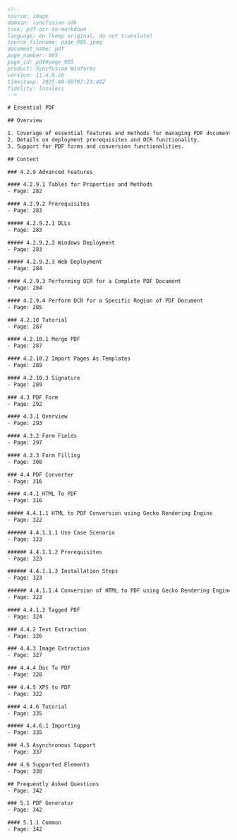 ```html
<!--
source: image
domain: syncfusion-sdk
task: pdf-ocr-to-markdown
language: en (keep original; do not translate)
source_filename: page_005.jpeg
document_name: pdf
page_number: 005
page_id: pdf#page_005
product: Syncfusion Winforms
version: 11.4.0.26
timestamp: 2025-08-09T07:23:48Z
fidelity: lossless
-->

# Essential PDF

## Overview

1. Coverage of essential features and methods for managing PDF documents.
2. Details on deployment prerequisites and OCR functionality.
3. Support for PDF forms and conversion functionalities.

## Content

### 4.2.9 Advanced Features

#### 4.2.9.1 Tables for Properties and Methods
- Page: 282

#### 4.2.9.2 Prerequisites
- Page: 283

##### 4.2.9.2.1 DLLs
- Page: 283

##### 4.2.9.2.2 Windows Deployment
- Page: 283

##### 4.2.9.2.3 Web Deployment
- Page: 284

#### 4.2.9.3 Performing OCR for a Complete PDF Document
- Page: 284

#### 4.2.9.4 Perform OCR for a Specific Region of PDF Document
- Page: 285

### 4.2.10 Tutorial
- Page: 287

#### 4.2.10.1 Merge PDF
- Page: 287

#### 4.2.10.2 Import Pages As Templates
- Page: 289

#### 4.2.10.3 Signature
- Page: 289

### 4.3 PDF Form
- Page: 292

#### 4.3.1 Overview
- Page: 293

#### 4.3.2 Form Fields
- Page: 297

#### 4.3.3 Form Filling
- Page: 308

### 4.4 PDF Converter
- Page: 316

#### 4.4.1 HTML To PDF
- Page: 316

##### 4.4.1.1 HTML to PDF Conversion using Gecko Rendering Engine
- Page: 322

###### 4.4.1.1.1 Use Case Scenario
- Page: 323

###### 4.4.1.1.2 Prerequisites
- Page: 323

###### 4.4.1.1.3 Installation Steps
- Page: 323

###### 4.4.1.1.4 Conversion of HTML to PDF using Gecko Rendering Engine
- Page: 323

#### 4.4.1.2 Tagged PDF
- Page: 324

### 4.4.2 Text Extraction
- Page: 326

### 4.4.3 Image Extraction
- Page: 327

### 4.4.4 Doc To PDF
- Page: 328

### 4.4.5 XPS to PDF
- Page: 322

#### 4.4.6 Tutorial
- Page: 335

##### 4.4.6.1 Importing
- Page: 335

### 4.5 Asynchronous Support
- Page: 337

### 4.6 Supported Elements
- Page: 338

## Frequently Asked Questions
- Page: 342

### 5.1 PDF Generator
- Page: 342

#### 5.1.1 Common
- Page: 342
```

<!-- tags: [Essential PDF, PDF Forms, PDF Converter, HTML to PDF, OCR, Asynchronous Support, Supported Elements, WinForms, Syncfusion] keywords: [properties, methods, DLLs, Windows Deployment, Web Deployment, OCR, tutorial, templates, signature, form fields, form filling, HTML rendering engine, text extraction, image extraction, doc to PDF, XPS to PDF, asynchronous support, elements, FAQs, PDF Generator, common] -->